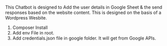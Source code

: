 This Chatbot is designed to Add the user details in Google Sheet & the send responses based on the website content.
This is designed on the basis of a Wordpress Wesbite.


1. Composer Install
2. Add env File in root.
3. Add credentials.json file in google folder. It will get from Google APIs. 